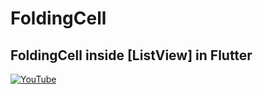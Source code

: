 # FoldingCell
## FoldingCell inside [ListView] in Flutter



[![YouTube](https://img.youtube.com/vi/kWfcn9Pu_Hc/0.jpg)](https://youtu.be/kWfcn9Pu_Hc "FoldingCell inside [ListView] in Flutter")
